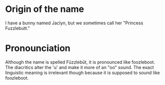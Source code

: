 # Origin of the name
I have a bunny named Jaclyn, but we sometimes call her "Princess Fuzzlebutt."

# Pronounciation
Although the name is spelled Fūzzlebūt, it is pronounced like foozleboot. The diacritics alter the 'u' and make it more of an "oo" sound. The exact linguistic meaning is irrelevant though because it is supposed to sound like foozleboot.
